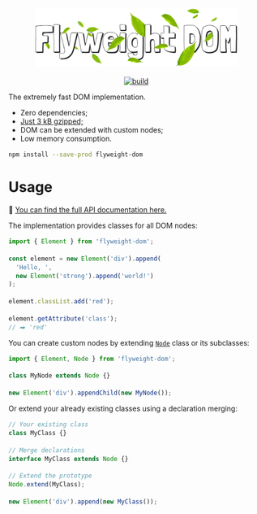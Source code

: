 <p align="center">
  <a href="#readme">
    <img width="400" src="./images/logo.png" alt="Flyweight DOM">
  </a>
  <br>
  <br>
  <a href="https://github.com/smikhalevski/flyweight-dom/actions/workflows/master.yml">
    <img src="https://github.com/smikhalevski/flyweight-dom/actions/workflows/master.yml/badge.svg?branch=master&event=push" alt="build">
  </a>
</p>

The extremely fast DOM implementation.

- Zero dependencies;
- [Just 3 kB gzipped;](https://bundlephobia.com/package/flyweight-dom)
- DOM can be extended with custom nodes;
- Low memory consumption.

```sh
npm install --save-prod flyweight-dom
```

# Usage

🔎 [You can find the full API documentation here.](https://smikhalevski.github.io/flyweight-dom/modules.html)

The implementation provides classes for all DOM nodes:

```ts
import { Element } from 'flyweight-dom';

const element = new Element('div').append(
  'Hello, ',
  new Element('strong').append('world!')
);

element.classList.add('red');

element.getAttribute('class');
// ⮕ 'red'
```

You can create custom nodes by extending [`Node`](https://smikhalevski.github.io/flyweight-dom/interfaces/Node.html)
class or its subclasses:

```ts
import { Element, Node } from 'flyweight-dom';

class MyNode extends Node {}

new Element('div').appendChild(new MyNode());
```

Or extend your already existing classes using a declaration merging:

```ts
// Your existing class
class MyClass {}

// Merge declarations
interface MyClass extends Node {}

// Extend the prototype
Node.extend(MyClass);

new Element('div').append(new MyClass());
```
